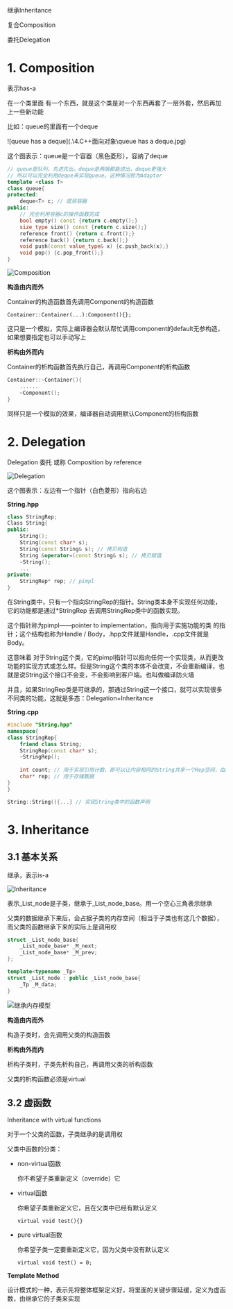 继承Inheritance

复合Composition

委托Delegation

# 1. Composition

表示has-a

在一个类里面 有一个东西，就是这个类是对一个东西再套了一层外套，然后再加上一些新功能

比如：queue的里面有一个deque

![queue has a deque](.\4.C++面向对象\queue has a deque.jpg)

这个图表示：queue是一个容器（黑色菱形），容纳了deque

```C++
// queue是队列，先进先出，deque是两端都能进出，deque更强大
// 所以可以完全利用deque来实现queue。这种情况称为Adaptor
template <class T>
class queue{
protected:
    deque<T> c; // 底层容器
public:
    // 完全利用容器c的操作函数完成
    bool empty() const {return c.empty();}
    size_type size() const {return c.size();}
    reference front() {return c.front();}
    reference back() {return c.back();}
    void push(const value_type& x) {c.push_back(x);}
    void pop() {c.pop_front();}
}
```

![Composition](E:\myNote-of-ComputerStudy\C++笔记\4.C++面向对象\Composition.jpg)

**构造由内而外**

Container的构造函数首先调用Component的构造函数

`Container::Container(...):Component(){};`

这只是一个模拟，实际上编译器会默认帮忙调用component的default无参构造，如果想要指定也可以手动写上

**析构由外而内**

Container的析构函数首先执行自己，再调用Component的析构函数

```C++
Container::~Container(){
    ......
    ~Component();
}
```

同样只是一个模拟的效果，编译器自动调用默认Component的析构函数

# 2. Delegation

Delegation 委托 或称 Composition by reference

![Delegation](E:\myNote-of-ComputerStudy\C++笔记\4.C++面向对象\Delegation.jpg)

这个图表示：左边有一个指针（白色菱形）指向右边

**String.hpp**

```C++
class StringRep;
Class String{
public:
    String();
    String(const char* s);
    String(const String& s); // 拷贝构造
    String &operator=(const String& s); // 拷贝赋值
    ~String();
    ...
private:
    StringRep* rep; // pimpl
}
```

在String类中，只有一个指向StringRep的指针。String类本身不实现任何功能，它的功能都是通过*StringRep 去调用StringRep类中的函数实现。

这个指针称为pimpl——pointer to implementation，指向用于实施功能的类 的指针；这个结构也称为Handle / Body，.hpp文件就是Handle，.cpp文件就是Body。

这意味着 对于String这个类，它的pimpl指针可以指向任何一个实现类，从而更改功能的实现方式或怎么样。但是String这个类的本体不会改变，不会重新编译，也就是说String这个接口不会变，不会影响到客户端。也叫做编译防火墙

并且，如果StringRep类是可继承的，那通过String这一个接口，就可以实现很多不同类的功能，这就是多态：Delegation+Inheritance

**String.cpp**

```C++
#include "String.hpp"
namespace{
class StringRep{
    friend class String;
    StringRep(const char* s);
    ~StringRep();
    
    int count; // 用于实现引用计数，即可以让内容相同的String共享一个Rep空间，由StringRep进行封装
    char* rep; // 用于存储数据
}
}

String::String(){...} // 实现String类中的函数声明
```

# 3. Inheritance

## 3.1 基本关系

继承，表示is-a

![Inheritance](E:\myNote-of-ComputerStudy\C++笔记\4.C++面向对象\Inheritance.jpg)

表示\_List\_node是子类，继承于\_List\_node\_base。用一个空心三角表示继承

父类的数据继承下来后，会占据子类的内存空间（相当于子类也有这几个数据），而父类的函数继承下来的实际上是调用权

```C++
struct _List_node_base{
    _List_node_base* _M_next;
    _List_node_base* _M_prev;
};

template<typename _Tp>
struct _List_node : public _List_node_base{
    _Tp _M_data;
}
```

![继承内存模型](E:\myNote-of-ComputerStudy\C++笔记\4.C++面向对象\继承内存模型.jpg)

**构造由内而外**

构造子类时，会先调用父类的构造函数

**析构由外而内**

析构子类时，子类先析构自己，再调用父类的析构函数

父类的析构函数必须是virtual

## 3.2 虚函数

Inheritance with virtual functions

对于一个父类的函数，子类继承的是调用权

父类中函数的分类：

- non-virtual函数

  你不希望子类重新定义（override）它

- virtual函数

  你希望子类重新定义它，且在父类中已经有默认定义

  `virtual void test(){}`

- pure virtual函数

  你希望子类一定要重新定义它，因为父类中没有默认定义

  `virtual void test() = 0;`

**Template Method**

设计模式的一种，表示先将整体框架定义好，将里面的关键步骤延缓，定义为虚函数，由继承它的子类来实现